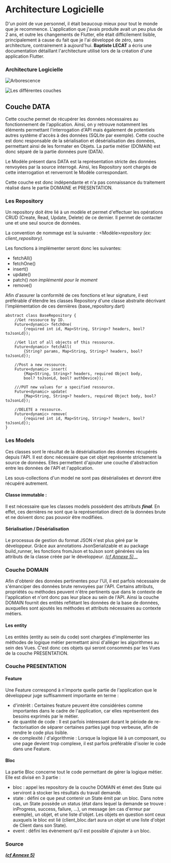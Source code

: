 # Architecture Logicielle

D'un point de vue personnel, il était beaucoup mieux pour tout le monde que je recommence. L'application que j'avais produite avait un peu plus de 2 ans, et outre les changements de Flutter, elle était difficilement lisible, principalement à cause du fait que je l'ai développé de zéro, sans architecture, contrairement à aujourd'hui. **Baptiste LECAT** a écris une documentation détaillant l'architecture utilisé lors de la création d'une application Flutter.

### Architecture Logicielle

![Arborescence](../.gitbook/assets/Arborescence.png)

![Les différentes couches](<../.gitbook/assets/Les Couches.png>)

## Couche DATA

Cette couche permet de récupérer les données nécessaires au fonctionnement de l'application. Ainsi, on y retrouve notamment les éléments permettant l'interrogation d'API mais également de potentiels autres système d'accès à des données (SQLite par exemple). Cette couche est donc responsable de la sérialisation et désérialisation des données, permettant ainsi de les formater en Objets. La partie métier (DOMAIN) est donc séparé de la partie données pure (DATA).

Le Modèle présent dans DATA est la représentation stricte des données renvoyées par la source interrogé. Ainsi, les Repository sont chargés de cette interrogation et renverront le Modèle correspondant.

Cette couche est donc indépendante et n'a pas connaissance du traitement réalisé dans le partie DOMAINE et PRESENTATION.

### Les Repository

Un repository doit être lié à un modèle et permet d'effectuer les opérations CRUD (Create, Read, Update, Delete) de ce dernier. Il permet de contacter une et une seul source de données.

La convention de nommage est la suivante : \<Modèle>_repository (ex: client\_repository)._&#x20;

Les fonctions à implémenter seront donc les suivantes:

* fetchAll()
* fetchOne()
* insert()
* update()
* patch() _non implémenté pour le moment_
* remove()&#x20;

Afin d'assurer la conformité de ces fonctions et leur signature, il est préférable d'étendre les classes Repository d'une classe abstraite décrivant l'implémentation de ces dernières (base\_repository.dart)

```
abstract class BaseRepository { 
    //Get ressource by ID. 
    Future<dynamic> fetchOne(
        {required int id, Map<String, String>? headers, bool? toJsonLd}); 
    
    //Get list of all objects of this ressource.
    Future<dynamic> fetchAll(
        {String? params, Map<String, String>? headers, bool? toJsonLd}); 
    
    //Post a new ressource.
    Future<dynamic> insert(
        {Map<String, String>? headers, required Object body, 
        bool? toJsonLd, bool? authDevice});
    
    ///PUT new values for a specified ressource.
    Future<dynamic> update(
        {Map<String, String>? headers, required Object body, bool?toJsonLd});
    
    //DELETE a ressource. 
    Future<dynamic> remove(
        {required int id, Map<String, String>? headers, bool? toJsonLd});
}
```

### Les Models

Ces classes sont le résultat de la désérialisation des données récupérés depuis l'API. Il est donc nécessaire que cet objet représente strictement la source de données. Elles permettent d'ajouter une couche d'abstraction entre les données de l'API et l'application.

Les sous-collections d'un model ne sont pas désérialisées et devront être récupéré autrement.

#### Classe immutable :&#x20;

Il est nécessaire que les classes models possèdent des attributs _**final**_. En effet, ces dernières ne sont que la représentation direct de la données brute et ne doivent donc pas pouvoir être modifiées.&#x20;

#### Sérialisation / Désérialisation

Le processus de gestion du format JSON n'est plus géré par le développeur. Grâce aux annotations JsonSerializable et au package build\_runner, les fonctions fromJson et toJson sont générées via les attributs de la classe créée par le développeur. [_(cf Annexe 5)_](../annexes.md#annexe-5-serialization-deserialisation)__

### Couche DOMAIN

Afin d'obtenir des données pertinentes pour l'UI, il est parfois nécessaire de s'émanciper des données brute renvoyées par l'API. Certains attributs, propriétés ou méthodes peuvent n'être pertinents que dans le contexte de l'application et n'ont donc pas leur place au sein de l'API. Ainsi la couche DOMAIN fournit des entités reflétant les données de la base de données, auxquelles sont ajoutés les méthodes et attributs nécessaires au contexte métiers.

#### Les entity

Les entités (entity au sein du code) sont chargées d'implémenter les méthodes de logique métier permettant ainsi d'alléger les algorithmes au sein des Vues. C'est donc ces objets qui seront consommés par les Vues de la couche PRESENTATION.

### Couche PRESENTATION

#### Feature

Une Feature correspond à n'importe quelle partie de l'application que le développeur juge suffisamment importante en terme :&#x20;

* d'intérêt : Certaines feature peuvent être considérées comme importantes dans le cadre de l'application, car elles représentent des besoins exprimés par le métier.
* de quantité de code : Il est parfois intéressant durant le période de re-factorisation de séparer certaines parties jugé trop verbeuse, afin de rendre le code plus lisible.
* de complexité / d'algorithmie : Lorsque la logique lié à un composant, ou une page devient trop complexe, il est parfois préférable d'isoler le code dans une Feature.

#### Bloc

La partie Bloc concerne tout le code permettant de gérer la logique métier. Elle est divisé en 3 partie :&#x20;

* bloc : appel les repository de la couche DOMAIN et émet des State qui serviront à stocker les résultats du travail demandé.
* state : défini ce que peut contenir un State émit par un bloc. Dans notre cas, un State possède un status (état dans lequel la demande se trouve : inProgress, success, failure, ...), un message (en cas d'erreur par exemple), un objet, et une liste d'objet. Les objets en question sont ceux auxquels le bloc est lié (client\_bloc.dart aura un objet et une liste d'objet de Client dans son State).
* event : défini les évènement qu'il est possible d'ajouter à un bloc. &#x20;

### Source

__[_(cf Annexe 5)_](../annexes.md#annexe-5)__
